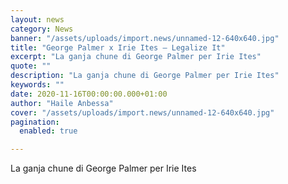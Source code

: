 ```yaml
---
layout: news
category: News
banner: "/assets/uploads/import.news/unnamed-12-640x640.jpg"
title: "George Palmer x Irie Ites – Legalize It"
excerpt: "La ganja chune di George Palmer per Irie Ites"
quote: ""
description: "La ganja chune di George Palmer per Irie Ites"
keywords: ""
date: 2020-11-16T00:00:00.000+01:00
author: "Haile Anbessa"
cover: "/assets/uploads/import.news/unnamed-12-640x640.jpg"
pagination:
  enabled: true

---
```


La ganja chune di George Palmer per Irie Ites